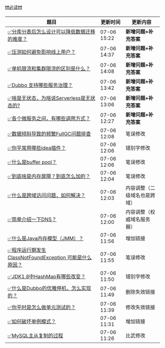 [❗❗❗必读❗❗❗](https://www.yuque.com/hollis666/bfrl8w/ycscnksw0cw2wus4?view=doc_embed)

| **题目** | **更新时间** | **更新内容** |
| --- | --- | --- |
| [✅分库分表后怎么设计可以降低数据迁移的难度？](https://www.yuque.com/hollis666/fo22bm/uaazc62zm0bey0qr) | 07-06 15:22 | **新增问题+补充答案** |
| [✅压测如何避免影响线上用户？](https://www.yuque.com/hollis666/fo22bm/lqzkcwhe1qnw05r0) | 07-06 14:37 | **新增问题+补充答案** |
| [✅单机限流和集群限流的区别是什么？](https://www.yuque.com/hollis666/fo22bm/ig52vp8d6t54zqp1) | 07-06 14:08 | **新增问题+补充答案** |
| [✅Dubbo 支持哪些服务治理？](https://www.yuque.com/hollis666/fo22bm/stblzui8tx4lo61q) | 07-06 13:42 | **新增问题+补充答案** |
| [✅啥是无状态，为啥说Serverless是无状态的?](https://www.yuque.com/hollis666/fo22bm/lg2w559sz9xwof7d) | 07-06 13:06 | **新增问题+补充答案** |
| [✅各个微服务之间，有哪些调用方式？](https://www.yuque.com/hollis666/fo22bm/va6hzehphyiing2w) | 07-06 12:27 | **新增问题+补充答案** |
| [✅数据倾斜导致的频繁FullGC问题排查](https://www.yuque.com/hollis666/fo22bm/enapz53wi65s8ybr) | 07-06 12:08 | 笔误修改 |
| [✅你平常用哪些idea插件？](https://www.yuque.com/hollis666/fo22bm/vxmblxpk6mmqesn4) | 07-06 12:06 | 错别字修改 |
| [✅什么是buffer pool？](https://www.yuque.com/hollis666/fo22bm/cskzcn42f9dggat0) | 07-06 12:06 | 笔误修改 |
| [✅到底啥是内存屏障？到底怎么加的？](https://www.yuque.com/hollis666/fo22bm/kozqs205honv8nso) | 07-06 12:04 | 笔误修改 |
| [✅什么是跨域访问问题，如何解决？](https://www.yuque.com/hollis666/fo22bm/tlcl3cg1a161yzfk) | 07-06 12:03 | 内容调整（二级域名也是跨域） |
| [✅简单介绍一下DNS？](https://www.yuque.com/hollis666/fo22bm/oa7q69) | 07-06 12:00 | 内容调整（权威域名服务器） |
| [✅什么是Java内存模型（JMM）？](https://www.yuque.com/hollis666/fo22bm/hmi3m1) | 07-06 11:56 | 增加链接 |
| [✅程序运行期发生ClassNotFoundException 可能是什么原因？](https://www.yuque.com/hollis666/fo22bm/hplvh5v7fzor6zr7) | 07-06 11:55 | 笔误修改 |
| [✅JDK1.8中HashMap有哪些改变？](https://www.yuque.com/hollis666/fo22bm/cgben69hc08cpng7) | 07-06 11:50 | 错别字修改 |
| [✅什么是Dubbo的优雅停机，怎么实现的？](https://www.yuque.com/hollis666/fo22bm/gxda8y) | 07-06 11:49 | 删除失效链接 |
| [✅你平时是怎么做单元测试的？](https://www.yuque.com/hollis666/fo22bm/zsvpymvq46xryb9k) | 07-06 11:39 | 修改失效链接 |
| [✅如何破坏单例模式？](https://www.yuque.com/hollis666/fo22bm/vqtp00) | 07-06 11:31 | 增加链接 |
| [✅MySQL主从复制的过程](https://www.yuque.com/hollis666/fo22bm/hoi4ql) | 07-06 11:26 | 比武修改 |


